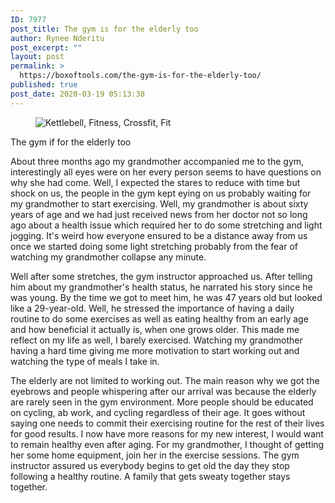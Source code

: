 ```yaml
---
ID: 7977
post_title: The gym is for the elderly too
author: Rynee Nderitu
post_excerpt: ""
layout: post
permalink: >
  https://boxoftools.com/the-gym-is-for-the-elderly-too/
published: true
post_date: 2020-03-19 05:13:38
---
```

<!-- wp:image -->
<figure class="wp-block-image"><img src="https://cdn.pixabay.com/photo/2018/04/05/17/21/kettlebell-3293475__340.jpg" alt="Kettlebell, Fitness, Crossfit, Fit"/></figure>
<!-- /wp:image -->

<!-- wp:paragraph -->
<p>The gym if for the elderly too</p>
<!-- /wp:paragraph -->

<!-- wp:paragraph -->
<p>About three months ago my grandmother accompanied me to the
gym,&nbsp; interestingly all eyes were on her
every person seems to have questions on why she had come. Well, I expected the
stares to reduce with time but shock on us, the people in the gym kept eying on
us probably waiting for my grandmother to start exercising. Well, my
grandmother is about sixty years of age and we had just received news from her
doctor not so long ago about a health issue which required her to do some
stretching and light jogging. It's weird how everyone ensured to be a distance
away from us once we started doing some light stretching probably from the fear
of watching my grandmother collapse any minute.&nbsp;
</p>
<!-- /wp:paragraph -->

<!-- wp:paragraph -->
<p>Well after some stretches, the gym instructor approached us.
After telling him about my grandmother's health status, he narrated his story
since he was young. By the time we got to meet him, he was 47 years old but
looked like a 29-year-old. Well, he stressed the importance of having a daily
routine to do some exercises as well as eating healthy from an early age and
how beneficial it actually is, when one grows older. This made me reflect on my
life as well, I barely exercised. Watching my grandmother having a hard time
giving me more motivation to start working out and watching the type of meals I
take in.</p>
<!-- /wp:paragraph -->

<!-- wp:paragraph -->
<p>The elderly are not limited to working out. The main reason
why we got the eyebrows and people whispering after our arrival was because the
elderly are rarely seen in the gym environment. More people should be educated
on cycling, ab work, and cycling regardless of their age. It goes without
saying one needs to commit their exercising routine for the rest of their lives
for good results. I now have more reasons for my new interest, I would want to
remain healthy even after aging. For my grandmother, I thought of getting her
some home equipment, join her in the exercise sessions. The gym instructor
assured us everybody begins to get old the day they stop following a healthy
routine. A family that gets sweaty together stays together.</p>
<!-- /wp:paragraph -->